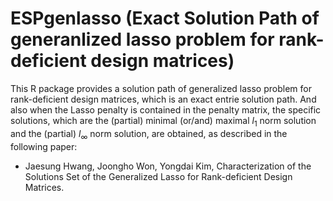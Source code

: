 # ESPgenlasso (Exact Solution Path of generanlized lasso problem for rank-deficient design matrices)
This R package provides a solution path of generalized lasso problem for rank-deficient design matrices, which is an exact entrie solution path. And also when the Lasso penalty is contained in the penalty matrix, the specific solutions, which are the (partial) minimal (or/and) maximal $l_1$ norm solution and the (partial) $l_{\infty}$ norm solution, are obtained, as described in the following paper:

- Jaesung Hwang, Joongho Won, Yongdai Kim, Characterization of the Solutions Set of the Generalized Lasso for Rank-deficient Design Matrices.
